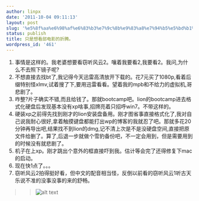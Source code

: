 ```yaml
---
author: linpx
date: '2011-10-04 09:11:13'
layout: post
slug: '%e5%8f%aa%e6%98%af%e6%83%b3%e7%9c%8b%e9%83%a8%e7%94%b5%e5%bd%b1%e7%9a%84%e6%8a%98%e8%85%be%e3%80%82'
status: publish
title: 只是想看部电影的折腾。
wordpress_id: '461'
---
```


  1. 事情是这样的。我老婆想要看窃听风云2。嚷着我要看2,我要看2。我问,为什么不去照下镜子呢?
  2. 不想直接去找bt了,我记得今天迅雷高清放开下载的。花7元买了1080p,看着后缀特别怪xlmv,试着搜了下,要用迅雷看看。望着我的mpb和不给力的虚拟机,哥悲剧了。
  3. 咋整?片子确实不错,而且给钱了。那就bootcamp吧。lion的bootcamp进去格式化硬盘后发现基本没有xp啥事,招牌亮着只招呼win7。不带这样的。
  4. 硬装xp之前得先找到刚才的lion安装盘备用。刚才图省事直接格式化了,我对自己说我耐心很好,拿着触摸键盘都能打出wp的博客的我就忍了吧。那就多花20分钟再导出吧,结果找不到lion的dmg,记不清上次是不是没硬盘空间,直接把原文件给删了。算了,后退一步就做个雪豹备份吧，不一定会用到，但是需要用到的时候没有就悲剧了。
  5. 机子在上xp。刚才跳出个意外的框直接吓到我。估计等会完了还得修复下mac的启动。
  6. 现在快1点了。。。
  7. 窃听风云2拍得挺好看，但中文的配音相当怪，反倒以前看的窃听风云1听古天乐说不准的没事没事的来的舒畅。

> > ![alt
text](http://img3.douban.com/view/photo/photo/public/p1127438727.jpg)

